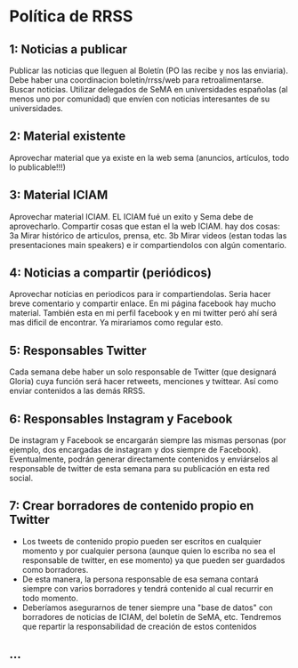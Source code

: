 # Política de RRSS

## 1: Noticias a publicar
 Publicar las noticias que lleguen al Boletín (PO las recibe y nos las enviaria). Debe haber una coordinacion 
boletín/rrss/web para retroalimentarse. Buscar noticias. Utilizar delegados de SeMA en universidades españolas 
(al menos uno por comunidad) que envíen  con noticias interesantes de su universidades.

## 2: Material existente
 Aprovechar material que ya existe en la web sema (anuncios, artículos, todo lo publicable!!!)

## 3: Material ICIAM
 Aprovechar material ICIAM. EL ICIAM fué un exito y Sema debe de aprovecharlo. Compartir cosas que estan el la web ICIAM. 
hay dos cosas: 3a Mirar histórico de articulos, prensa, etc. 3b Mirar videos (estan todas las presentaciones main speakers) 
e ir compartiendolos con algún comentario.
 
## 4: Noticias a compartir (periódicos)
 Aprovechar notícias en periodicos para ir compartiendolas. Seria hacer breve comentario y compartir enlace. En mi página 
facebook hay mucho material. También esta en mi perfil facebook y en mi twitter peró ahí será mas dificil de encontrar. 
Ya mirariamos como regular esto.

## 5: Responsables Twitter
 Cada semana debe haber un solo responsable de Twitter (que designará Gloria) cuya función será hacer retweets, menciones y twittear. Así como enviar contenidos a las demás RRSS.

## 6: Responsables Instagram y Facebook
 De instagram y Facebook se encargarán siempre las mismas personas (por ejemplo, dos encargadas de instagram y dos siempre de Facebook). Eventualmente, podrán generar directamente contenidos y enviárselos al responsable de twitter de esta semana para su publicación en esta red social.

## 7: Crear borradores de contenido propio en Twitter
 - Los tweets de contenido propio pueden ser escritos en cualquier momento y por cualquier persona (aunque quien lo escriba no sea el responsable de twitter, en ese momento) ya que pueden ser guardados como borradores. 
 - De esta manera, la persona responsable de esa semana contará siempre con varios borradores y tendrá contenido al cual recurrir en todo momento. 
 - Deberíamos asegurarnos de tener siempre una "base de datos" con borradores de noticias de ICIAM, del boletín de SeMA, etc. Tendremos que repartir la responsabilidad de creación de estos contenidos 

## ...
